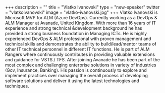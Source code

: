 +++
description = ""
title = "Vlatko Ivanovski"
type = "new-speaker"
twitter = "vlatkoivanovski"
image = "vlatko-ivanovski.jpg"
+++
Vlatko Ivanovski is Microsoft MVP for ALM (Azure DevOps). Currently working as a DevOps & ALM Manager at Avanade, United Kingdom. With more than 16 years of IT experience and strong technical &development background he has provided a strong business foundation in Managing ICTs. He is highly experienced DevOps & ALM professional with proven management and technical skills and demonstrates the ability to build/lead/mentor teams of other IT technical personnel in different IT functions. He is part of ALM Rangers where continuously contributes in providing valuable extensions and guidance for VSTS / TFS. After joining Avanade he has been part of the most complex and challenging enterprise solutions in variety of industries (Gov, Insurance, Banking). His passion is continuously to explore and implement practices over managing the overall process of developing software solutions and deliver it using the latest technologies and techniques.